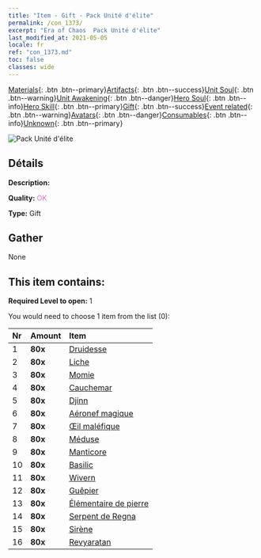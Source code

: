 ```yaml
---
title: "Item - Gift - Pack Unité d'élite"
permalink: /con_1373/
excerpt: "Era of Chaos  Pack Unité d'élite"
last_modified_at: 2021-05-05
locale: fr
ref: "con_1373.md"
toc: false
classes: wide
---
```

 [Materials](/ItemsFR/){: .btn .btn--primary}[Artifacts](/ItemsFR/Artifacts/){: .btn .btn--success}[Unit Soul](/ItemsFR/UnitSoul/){: .btn .btn--warning}[Unit Awakening](/ItemsFR/UnitAwakening/){: .btn .btn--danger}[Hero Soul](/ItemsFR/HeroSoul/){: .btn .btn--info}[Hero Skill](/ItemsFR/HeroSkill/){: .btn .btn--primary}[Gift](/ItemsFR/Gift/){: .btn .btn--success}[Event related](/ItemsFR/Events/){: .btn .btn--warning}[Avatars](/ItemsFR/Avatars/){: .btn .btn--danger}[Consumables](/ItemsFR/Consumables/){: .btn .btn--info}[Unknown](/ItemsFR/Unknown/){: .btn .btn--primary}

 ![Pack Unité d'élite](/images/t/i_907054.png)

## Détails
 **Description:** 

 **Quality:** <span style="color: #DA70D6">OK</span>

 **Type:** Gift

## Gather

  None

## This item contains:

 **Required Level to open:** 1

 You would need to choose 1 item from the list (0):

  | Nr | Amount |     Item    |
  |:---|:-------|:------------|
  | 1 |  **80x** | [Druidesse](/ItemsFR/unt_206/) |  | 
  | 2 |  **80x** | [Liche](/ItemsFR/unt_212/) |  | 
  | 3 |  **80x** | [Momie](/ItemsFR/unt_215/) |  | 
  | 4 |  **80x** | [Cauchemar](/ItemsFR/unt_233/) |  | 
  | 5 |  **80x** | [Djinn](/ItemsFR/unt_239/) |  | 
  | 6 |  **80x** | [Aéronef magique](/ItemsFR/unt_242/) |  | 
  | 7 |  **80x** | [Œil maléfique](/ItemsFR/unt_246/) |  | 
  | 8 |  **80x** | [Méduse](/ItemsFR/unt_247/) |  | 
  | 9 |  **80x** | [Manticore](/ItemsFR/unt_249/) |  | 
  | 10 |  **80x** | [Basilic](/ItemsFR/unt_256/) |  | 
  | 11 |  **80x** | [Wivern](/ItemsFR/unt_258/) |  | 
  | 12 |  **80x** | [Guêpier](/ItemsFR/unt_260/) |  | 
  | 13 |  **80x** | [Élémentaire de pierre](/ItemsFR/unt_266/) |  | 
  | 14 |  **80x** | [Serpent de Regna](/ItemsFR/unt_276/) |  | 
  | 15 |  **80x** | [Sirène](/ItemsFR/unt_277/) |  | 
  | 16 |  **80x** | [Revyaratan](/ItemsFR/unt_280/) |  | 
